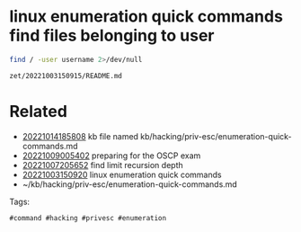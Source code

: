 # linux enumeration quick commands find files belonging to user
```bash
find / -user username 2>/dev/null
```

` zet/20221003150915/README.md `

# Related

- [20221014185808](/zet/20221014185808/README.md) kb file named kb/hacking/priv-esc/enumeration-quick-commands.md
- [20221009005402](/zet/20221009005402/README.md) preparing for the OSCP exam
- [20221007205652](/zet/20221007205652/README.md) find limit recursion depth
- [20221003150920](/zet/20221003150920/README.md) linux enumeration quick commands
- ~/kb/hacking/priv-esc/enumeration-quick-commands.md

Tags:

    #command #hacking #privesc #enumeration 
